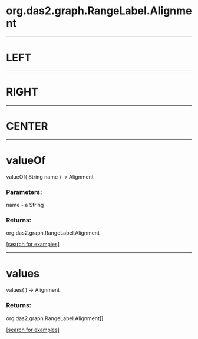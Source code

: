 # org.das2.graph.RangeLabel.Alignment
***
<a name="LEFT"></a>
# LEFT



***
<a name="RIGHT"></a>
# RIGHT



***
<a name="CENTER"></a>
# CENTER



***
<a name="valueOf"></a>
# valueOf
valueOf( String name ) &rarr; Alignment



### Parameters:
name - a String

### Returns:
org.das2.graph.RangeLabel.Alignment


<a href="https://github.com/autoplot/dev/search?q=valueOf&unscoped_q=valueOf">[search for examples]</a>

***
<a name="values"></a>
# values
values(  ) &rarr; Alignment



### Returns:
org.das2.graph.RangeLabel.Alignment[]


<a href="https://github.com/autoplot/dev/search?q=values&unscoped_q=values">[search for examples]</a>

